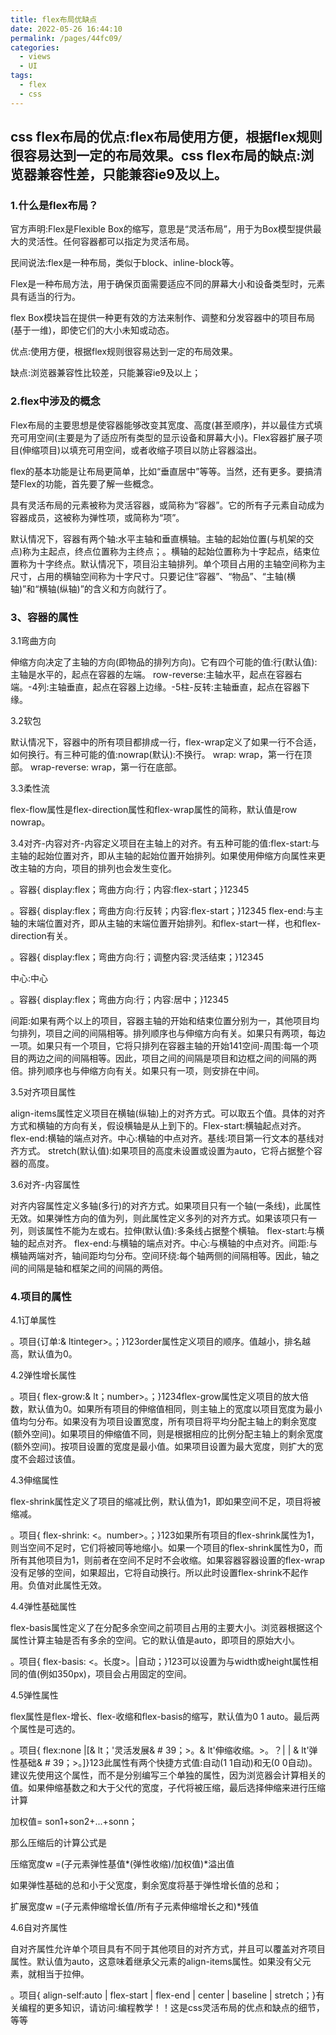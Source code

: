 ```yaml
---
title: flex布局优缺点
date: 2022-05-26 16:44:10
permalink: /pages/44fc09/
categories:
  - views
  - UI
tags:
  - flex
  - css
---
```



## css flex布局的优点:flex布局使用方便，根据flex规则很容易达到一定的布局效果。css flex布局的缺点:浏览器兼容性差，只能兼容ie9及以上。


### 1.什么是flex布局？

官方声明:Flex是Flexible Box的缩写，意思是“灵活布局”，用于为Box模型提供最大的灵活性。任何容器都可以指定为灵活布局。

民间说法:flex是一种布局，类似于block、inline-block等。

Flex是一种布局方法，用于确保页面需要适应不同的屏幕大小和设备类型时，元素具有适当的行为。

flex Box模块旨在提供一种更有效的方法来制作、调整和分发容器中的项目布局(基于一维)，即使它们的大小未知或动态。

优点:使用方便，根据flex规则很容易达到一定的布局效果。

缺点:浏览器兼容性比较差，只能兼容ie9及以上；

### 2.flex中涉及的概念

Flex布局的主要思想是使容器能够改变其宽度、高度(甚至顺序)，并以最佳方式填充可用空间(主要是为了适应所有类型的显示设备和屏幕大小)。Flex容器扩展子项目(伸缩项目)以填充可用空间，或者收缩子项目以防止容器溢出。

flex的基本功能是让布局更简单，比如“垂直居中”等等。当然，还有更多。要搞清楚Flex的功能，首先要了解一些概念。

具有灵活布局的元素被称为灵活容器，或简称为“容器”。它的所有子元素自动成为容器成员，这被称为弹性项，或简称为“项”。

默认情况下，容器有两个轴:水平主轴和垂直横轴。主轴的起始位置(与机架的交点)称为主起点，终点位置称为主终点；。横轴的起始位置称为十字起点，结束位置称为十字终点。默认情况下，项目沿主轴排列。单个项目占用的主轴空间称为主尺寸，占用的横轴空间称为十字尺寸。只要记住“容器”、“物品”、“主轴(横轴)”和“横轴(纵轴)”的含义和方向就行了。

### 3、容器的属性

3.1弯曲方向

伸缩方向决定了主轴的方向(即物品的排列方向)。它有四个可能的值:行(默认值):主轴是水平的，起点在容器的左端。 row-reverse:主轴水平，起点在容器右端。-4列:主轴垂直，起点在容器上边缘。-5柱-反转:主轴垂直，起点在容器下缘。

3.2软包

默认情况下，容器中的所有项目都排成一行，flex-wrap定义了如果一行不合适，如何换行。有三种可能的值:nowrap(默认):不换行。 wrap: wrap，第一行在顶部。 wrap-reverse: wrap，第一行在底部。

3.3柔性流

flex-flow属性是flex-direction属性和flex-wrap属性的简称，默认值是row nowrap。

3.4对齐-内容对齐-内容定义项目在主轴上的对齐。有五种可能的值:flex-start:与主轴的起始位置对齐，即从主轴的起始位置开始排列。如果使用伸缩方向属性来更改主轴的方向，项目的排列也会发生变化。

。容器{ display:flex；弯曲方向:行；内容:flex-start；}12345

。容器{ display:flex；弯曲方向:行反转；内容:flex-start；}12345 flex-end:与主轴的末端位置对齐，即从主轴的末端位置开始排列。和flex-start一样，也和flex-direction有关。

。容器{ display:flex；弯曲方向:行；调整内容:灵活结束；}12345

中心:中心

。容器{ display:flex；弯曲方向:行；内容:居中；}12345

间距:如果有两个以上的项目，容器主轴的开始和结束位置分别为一，其他项目均匀排列，项目之间的间隔相等。排列顺序也与伸缩方向有关。如果只有两项，每边一项。如果只有一个项目，它将只排列在容器主轴的开始141空间-周围:每一个项目的两边之间的间隔相等。因此，项目之间的间隔是项目和边框之间的间隔的两倍。排列顺序也与伸缩方向有关。如果只有一项，则安排在中间。

3.5对齐项目属性

align-items属性定义项目在横轴(纵轴)上的对齐方式。可以取五个值。具体的对齐方式和横轴的方向有关，假设横轴是从上到下的。Flex-start:横轴起点对齐。 flex-end:横轴的端点对齐。中心:横轴的中点对齐。基线:项目第一行文本的基线对齐方式。 stretch(默认值):如果项目的高度未设置或设置为auto，它将占据整个容器的高度。

3.6对齐-内容属性

对齐内容属性定义多轴(多行)的对齐方式。如果项目只有一个轴(一条线)，此属性无效。如果弹性方向的值为列，则此属性定义多列的对齐方式。如果该项只有一列，则该属性不能为左或右。拉伸(默认值):多条线占据整个横轴。 flex-start:与横轴的起点对齐。 flex-end:与横轴的端点对齐。中心:与横轴的中点对齐。间距:与横轴两端对齐，轴间距均匀分布。空间环绕:每个轴两侧的间隔相等。因此，轴之间的间隔是轴和框架之间的间隔的两倍。

### 4.项目的属性

4.1订单属性

。项目{订单:& ltinteger>。；}123order属性定义项目的顺序。值越小，排名越高，默认值为0。

4.2弹性增长属性

。项目{ flex-grow:& lt；number>。；}1234flex-grow属性定义项目的放大倍数，默认值为0。如果所有项目的伸缩值相同，则主轴上的宽度以项目宽度为最小值均匀分布。如果没有为项目设置宽度，所有项目将平均分配主轴上的剩余宽度(额外空间)。如果项目的伸缩值不同，则是根据相应的比例分配主轴上的剩余宽度(额外空间)。按项目设置的宽度是最小值。如果项目设置为最大宽度，则扩大的宽度不会超过该值。

4.3伸缩属性

flex-shrink属性定义了项目的缩减比例，默认值为1，即如果空间不足，项目将被缩减。

。项目{ flex-shrink: <。number>。；}123如果所有项目的flex-shrink属性为1，则当空间不足时，它们将被同等地缩小。如果一个项目的flex-shrink属性为0，而所有其他项目为1，则前者在空间不足时不会收缩。如果容器容器设置的flex-wrap没有足够的空间，如果超出，它将自动换行。所以此时设置flex-shrink不起作用。负值对此属性无效。

4.4弹性基础属性

flex-basis属性定义了在分配多余空间之前项目占用的主要大小。浏览器根据这个属性计算主轴是否有多余的空间。它的默认值是auto，即项目的原始大小。

。项目{ flex-basis: <。长度>。|自动；}123可以设置为与width或height属性相同的值(例如350px)，项目会占用固定的空间。

4.5弹性属性

flex属性是flex-增长、flex-收缩和flex-basis的缩写，默认值为0 1 auto。最后两个属性是可选的。

。项目{ flex:none |[& lt；'灵活发展& # 39；>。& lt'伸缩收缩。>。？| | & lt'弹性基础& # 39；>。]}123此属性有两个快捷方式值:自动(1 1自动)和无(0 0自动)。建议先使用这个属性，而不是分别编写三个单独的属性，因为浏览器会计算相关的值。如果伸缩基数之和大于父代的宽度，子代将被压缩，最后选择伸缩来进行压缩计算

加权值= son1+son2+...+sonn；

那么压缩后的计算公式是

压缩宽度w =(子元素弹性基值*(弹性收缩)/加权值)*溢出值

如果弹性基础的总和小于父宽度，剩余宽度将基于弹性增长值的总和；

扩展宽度w =(子元素伸缩增长值/所有子元素伸缩增长之和)*残值

4.6自对齐属性

自对齐属性允许单个项目具有不同于其他项目的对齐方式，并且可以覆盖对齐项目属性。默认值为auto，这意味着继承父元素的align-items属性。如果没有父元素，就相当于拉伸。

。项目{ align-self:auto | flex-start | flex-end | center | baseline | stretch；}有关编程的更多知识，请访问:编程教学！！这是css灵活布局的优点和缺点的细节，等等